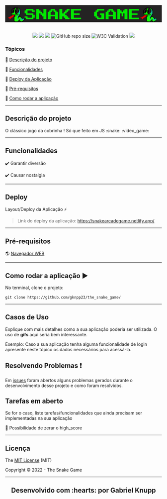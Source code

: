 <div align="center">
    <img src="img/capa.png">
</div>
<br>
<p align="center">
  <img src="https://img.shields.io/static/v1?label=JavaScript&message=Language&color=yellow&style=for-the-badge&logo=JAVASCRIPT"/>
  <img src="https://img.shields.io/static/v1?label=Netlify&message=deploy&color=blue&style=for-the-badge&logo=netlify"/>
  <img src="http://img.shields.io/static/v1?label=License&message=MIT&color=green&style=for-the-badge"/>
  <img alt="GitHub repo size" src="https://img.shields.io/github/repo-size/gknpp23/the_snake_game?style=for-the-badge&logo=GITHUB">
  <img alt="W3C Validation" src="https://img.shields.io/w3c-validation/html?style=for-the-badge&targetUrl=https%3A%2F%2Fabout.validator.nu%2F&logo=W3C">
  <img src="http://img.shields.io/static/v1?label=STATUS&message=CONCLUIDO&color=GREEN&style=for-the-badge"/>
 
</p>

<h3>Tópicos</h3> 

:small_blue_diamond: [Descrição do projeto](#descrição-do-projeto)

:small_blue_diamond: [Funcionalidades](#funcionalidades)

:small_blue_diamond: [Deploy da Aplicação](#deploy)

:small_blue_diamond: [Pré-requisitos](#pré-requisitos)

:small_blue_diamond: [Como rodar a aplicação](#como-rodar-a-aplicação-arrow_forward)

<hr>

## Descrição do projeto 

<p align="justify">
  O clássico jogo da cobrinha ! 
  Só que feito em JS
  :snake:
  :video_game:  
</p>

<hr>

## Funcionalidades

:heavy_check_mark: Garantir diversão

:heavy_check_mark: Causar nostalgia

<hr>

## Deploy 
Layout/Deploy da Aplicação :zap:

> Link do deploy da aplicação: https://snakearcadegame.netlify.app/

<hr>

## Pré-requisitos 

:earth_americas: [Navegador WEB](https://www.google.com/intl/pt-BR/chrome/)

<hr>

## Como rodar a aplicação :arrow_forward:

No terminal, clone o projeto: 

```
git clone https://github.com/gknpp23/the_snake_game/
```
<hr> 

## Casos de Uso

Explique com mais detalhes como a sua aplicação poderia ser utilizada. O uso de **gifs** aqui seria bem interessante. 

Exemplo: Caso a sua aplicação tenha alguma funcionalidade de login apresente neste tópico os dados necessários para acessá-la.

## Resolvendo Problemas :exclamation:

Em [issues]() foram abertos alguns problemas gerados durante o desenvolvimento desse projeto e como foram resolvidos. 

## Tarefas em aberto

Se for o caso, liste tarefas/funcionalidades que ainda precisam ser implementadas na sua aplicação

:memo: Possibilidade de zerar o high_score 

<hr>

## Licença 

The [MIT License]() (MIT)

Copyright :copyright: 2022 - The Snake Game

<hr>

<h2 align="center"> Desenvolvido com :hearts: por Gabriel Knupp</h2>
